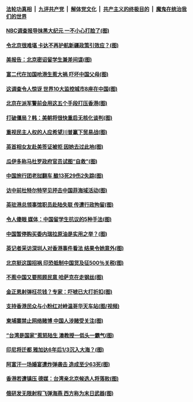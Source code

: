 ####  [法轮功真相](../../../../basic/blob/master/README.md?t=08221239) &nbsp;|&nbsp; [九评共产党](../../../../9ping.md/blob/master/README.md?t=08221239) &nbsp;|&nbsp; [解体党文化](../../../../jtdwh.md/blob/master/README.md?t=08221239)  &nbsp;|&nbsp; [共产主义的终极目的](../../../../gczydzjmd.md/blob/master/README.md?t=08221239) &nbsp;|&nbsp; [魔鬼在统治我们的世界](../../../../mgztzwmdsj.md/blob/master/README.md?t=08221239) 

#### [NBC调查报导抹黑大纪元 一不小心打脸了(图)](../pages/p9/904592.md?t=08221239) 

#### [令北京很难堪 卡达不再护航新疆政策引效应？(图)](../pages/p9/904575.md?t=08221239) 

#### [美报告：北京密诏留学生兼差间谍(图)](../pages/p9/904476.md?t=08221239) 

#### [富二代在加国呛港生惹大祸 吓坏中国父母(图)](../pages/p9/904462.md?t=08221239) 

#### [这调查令人惊讶 世界10大监控城市8座在中国(图)](../pages/p9/904374.md?t=08221239) 

#### [北京在派军警前会用这五个手段打压香港(图)](../pages/p9/904424.md?t=08221239) 

#### [打破僵局？韩：美朝将很快重启无核化谈判(图)](../pages/p9/904596.md?t=08221239) 

#### [重视民主人权的人应希望川普赢下贸易战(图)](../pages/p9/904544.md?t=08221239) 

#### [英首相女友赴美签证被拒 因她去过此地(图)](../pages/p9/904533.md?t=08221239) 

#### [瓜伊多称马杜罗政府官员试图“自救”(图)](../pages/p9/904426.md?t=08221239) 

#### [中国旅行团老挝翻车 酿13死29伤2失踪(图)](../pages/p9/904369.md?t=08221239) 

#### [访中前杜特尔特罕见抨击中国菲海域活动(图)](../pages/p9/904376.md?t=08221239) 

#### [英驻港总领事馆职员赴陆失联 传遭行政拘留(图)](../pages/p9/904345.md?t=08221239) 

#### [令人傻眼 媒体：中国留学生抗议的5种手法(图)](../pages/p9/904328.md?t=08221239) 

#### [中国暂停购买委内瑞拉原油是实用之举？(图)](../pages/p9/904306.md?t=08221239) 

#### [英记者采访深圳人对香港事件看法 结果令她意外(图)](../pages/p9/904299.md?t=08221239) 

#### [北京挺这国招祸 印恐抵制中国货及征500％关税(图)](../pages/p9/904211.md?t=08221239) 

#### [不惹中国又要照顾民意 哈萨克在走钢丝(图)](../pages/p9/904227.md?t=08221239) 

#### [金正恩射弹枉花钱？专家：吓唬已大打折扣(图)](../pages/p9/904130.md?t=08221239) 

#### [支持香港民众与小粉红对峙温哥华天车站(图/视频)](../pages/p9/904180.md?t=08221239) 

#### [柬埔寨禁止网络赌博 中国人涉赌受关注(图)](../pages/p9/904176.md?t=08221239) 

#### [“台湾是国家”惹怒陆生 澳教授一低头一霸气(图)](../pages/p9/904113.md?t=08221239) 

#### [印尼将迁都 雅加达6年后1/3沉入大海？(图)](../pages/p9/904024.md?t=08221239) 

#### [阿富汗一场婚宴遭炸弹袭击 造成至少63死(图)](../pages/p9/904117.md?t=08221239) 

#### [香港若遭镇压 德媒：台湾亲北京候选人将落败(图)](../pages/p9/904116.md?t=08221239) 

#### [俄研发无限射程飞弹海燕 西方称为末日武器(图)](../pages/p9/904115.md?t=08221239) 

